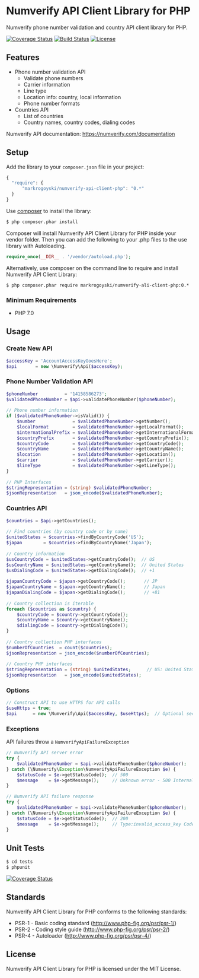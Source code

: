 Numverify API Client Library for PHP
====================================

Numverify phone number validation and country API client library for PHP.

[![Coverage Status](https://coveralls.io/repos/github/markrogoyski/numverify-api-client-php/badge.svg?branch=master)](https://coveralls.io/github/markrogoyski/numverify-api-client-php?branch=master)
[![Build Status](https://travis-ci.org/markrogoyski/numverify-api-client-php.svg?branch=master)](https://travis-ci.org/markrogoyski/numverify-api-client-php)
[![License](https://poser.pugx.org/markrogoyski/math-php/license)](https://packagist.org/packages/markrogoyski/numverify-api-client-php)

Features
--------
 * Phone number validation API
   * Validate phone numbers
   * Carrier information
   * Line type
   * Location info: country, local information
   * Phone number formats
 * Countries API
   * List of countries
   * Country names, country codes, dialing codes
   
Numverify API documentation: https://numverify.com/documentation

Setup
-----

 Add the library to your `composer.json` file in your project:

```javascript
{
  "require": {
      "markrogoyski/numverify-api-client-php": "0.*"
  }
}
```

Use [composer](http://getcomposer.org) to install the library:

```bash
$ php composer.phar install
```

Composer will install Numverify API Client Library for PHP inside your vendor folder. Then you can add the following to your
.php files to the use library with Autoloading.

```php
require_once(__DIR__ . '/vendor/autoload.php');
```

Alternatively, use composer on the command line to require and install Numverify API Client Library:

```
$ php composer.phar require markrogoyski/numverify-ali-client-php:0.*
```

### Minimum Requirements
 * PHP 7.0

Usage
-----

### Create New API
```php
$accessKey = 'AccountAccessKeyGoesHere';
$api       = new \Numverify\Api($accessKey);
```
 
### Phone Number Validation API
```php
$phoneNumber          = '14158586273';
$validatedPhoneNumber = $api->validatePhoneNumber($phoneNumber);
 
// Phone number information
if ($validatedPhoneNumber->isValid()) {
    $number              = $validatedPhoneNumber->getNumber();               // 14158586273
    $localFormat         = $validatedPhoneNumber->getLocalFormat();          // 4158586273
    $internationalPrefix = $validatedPhoneNumber->getInternationalFormat();  // +14158586273
    $countryPrefix       = $validatedPhoneNumber->getCountryPrefix();        // +1
    $countryCode         = $validatedPhoneNumber->getCountryCode();          // US
    $countryName         = $validatedPhoneNumber->getCountryName();          // United States of America
    $location            = $validatedPhoneNumber->getLocation();             // Novato
    $carrier             = $validatedPhoneNumber->getCarrier();              // AT&T Mobility LLC
    $lineType            = $validatedPhoneNumber->getLineType();             // mobile
}
 
// PHP Interfaces
$stringRepresentation = (string) $validatedPhoneNumber;
$jsonRepresentation   = json_encode($validatedPhoneNumber);
``` 
 
### Countries API
```php
$countries = $api->getCountries();
 
// Find countries (by country code or by name)
$unitedStates = $countries->findByCountryCode('US');
$japan        = $countries->findByCountryName('Japan');
 
// Country information
$usCountryCode = $unitedStates->getCountryCode();  // US
$usCountryName = $unitedStates->getCountryName();  // United States
$usDialingCode = $unitedStates->getDialingCode();  // +1
 
$japanCountryCode = $japan->getCountryCode();       // JP
$japanCountryName = $japan->getCountryName();       // Japan
$japanDialingCode = $japan->getDialingCode();       // +81
 
// Country collection is iterable
foreach ($countries as $country) {
    $countryCode = $country->getCountryCode();
    $countryName = $country->getCountryName();
    $dialingCode = $country->getDialingCode();
}
 
// Country collection PHP interfaces
$numberOfCountries  = count($countries);
$jsonRepresentation = json_encode($numberOfCountries);
 
// Country PHP interfaces
$stringRepresentation = (string) $unitedStates;      // US: United States (+1)
$jsonRepresentation   = json_encode($unitedStates);
```

### Options
```php
// Construct API to use HTTPS for API calls
$useHttps = true;
$api      = new \Numverify\Api($accessKey, $useHttps);  // Optional second parameter
```

### Exceptions
API failures throw a ```NumverifyApiFailureException```
```php
// Numverify API server error
try {
    $validatedPhoneNumber = $api->validatePhoneNumber($phoneNumber);
} catch (\Numverify\Exception\NumverifyApiFailureException $e) {
    $statusCode = $e->getStatusCode();  // 500
    $message    = $e->getMessage();     // Unknown error - 500 Internal Server Error
}

// Numverify API failure response
try {
    $validatedPhoneNumber = $api->validatePhoneNumber($phoneNumber);
} catch (\Numverify\Exception\NumverifyApiFailureException $e) {
    $statusCode = $e->getStatusCode();  // 200
    $message    = $e->getMessage();     // Type:invalid_access_key Code:101 Info:You have not supplied a valid API Access Key.
}
```

Unit Tests
----------

```bash
$ cd tests
$ phpunit
```

[![Coverage Status](https://coveralls.io/repos/github/markrogoyski/numverify-api-client-php/badge.svg?branch=master)](https://coveralls.io/github/markrogoyski/numverify-api-client-php?branch=master)

Standards
---------

Numverify API Client Library for PHP conforms to the following standards:

 * PSR-1 - Basic coding standard (http://www.php-fig.org/psr/psr-1/)
 * PSR-2 - Coding style guide (http://www.php-fig.org/psr/psr-2/)
 * PSR-4 - Autoloader (http://www.php-fig.org/psr/psr-4/)

License
-------

Numverify API Client Library for PHP is licensed under the MIT License. 

